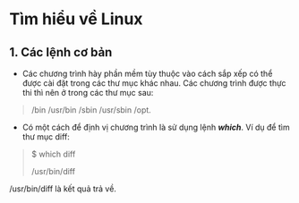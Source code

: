 # Tìm hiểu về Linux
## 1. Các lệnh cơ bản
* Các chương trình hày phần mềm tùy thuộc vào cách sắp xếp có thể được cài đặt trong các thư mục khác nhau. Các chương trình được thực thi thì nên ở trong các thư mục sau:
>/bin 
/usr/bin 
/sbin 
/usr/sbin 
/opt. 
* Có một cách để định vị chương trình là sử dụng lệnh ***which***. Ví dụ để tìm thư mục diff:
>$ which diff 
>
>/usr/bin/diff 

/usr/bin/diff là kết quả trả về.
